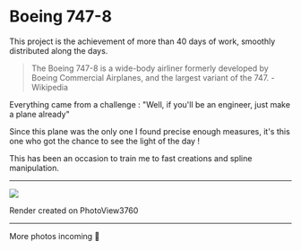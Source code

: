 # Boeing 747-8

This project is the achievement of more than 40 days of work, smoothly distributed along the days.

> The Boeing 747-8 is a wide-body airliner formerly developed by Boeing Commercial Airplanes, and the largest variant of the 747. - Wikipedia

Everything came from a challenge : "Well, if you'll be an engineer, just make a plane already"

Since this plane was the only one I found precise enough measures, it's this one who got the chance to see the light of the day !

This has been an occasion to train me to fast creations and spline manipulation.


---

<img src=Rendu.png>

Render created on PhotoView3760

---

More photos incoming 👀